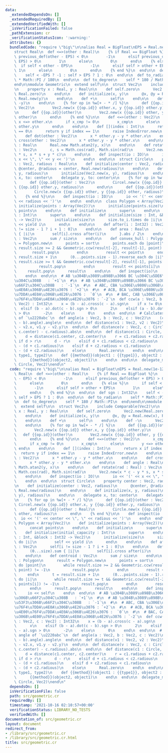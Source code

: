```yaml
---
data:
  _extendedDependsOn: []
  _extendedRequiredBy: []
  _extendedVerifiedWith: []
  _isVerificationFailed: false
  _pathExtension: cr
  _verificationStatusIcon: ':warning:'
  attributes: {}
  bundledCode: "require \"big\"\n\nalias Real = BigFloat\nEPS = Real.new(1e-12)\n\n\
    struct Real\n  def <=>(other : Real)\n    {% if Real == BigFloat %}\n      if\
    \ previous_def(other - EPS) < 0\n        -1\n      elsif previous_def(other +\
    \ EPS) > 0\n        1\n      else\n        0\n      end\n    {% else %}\n    \
    \  if self < other - EPS\n        -1\n      elsif self > other + EPS\n       \
    \ 1\n      else\n        0\n      end\n    {% end %}\n  end\n\n  def sgn : Int32\n\
    \    self < -EPS ? -1 : self > EPS ? 1 : 0\n  end\n\n  def to_radian\n    self\
    \ * Math::PI / 180\n  end\n\n  def to_degree\n    self * 180 / Math::PI\n  end\n\
    end\n\nmodule Geometric\n  extend self\n\n  struct Vec2\n    include Comparable(Vec2)\n\
    \n    property x : Real, y : Real\n\n    def self.zero\n      Vec2.new(Real.zero,\
    \ Real.zero)\n    end\n\n    def initialize(x, y)\n      @x, @y = Real.new(x),\
    \ Real.new(y)\n    end\n\n    def +\n      self\n    end\n\n    def -\n      Vec2.new(-x,\
    \ -y)\n    end\n\n    {% for op in %w[+ - * /] %}\n      def {{op.id}}(other :\
    \ Vec2)\n        Vec2.new(x {{op.id}} other.x, y {{op.id}} other.y)\n      end\n\
    \n      def {{op.id}}(other)\n        Vec2.new(x {{op.id}} other, y {{op.id}}\
    \ other)\n      end\n    {% end %}\n\n    def <=>(other : Vec2)\n      x_cmp =\
    \ x <=> other.x\n      if x_cmp != 0\n        x_cmp\n      else\n        y <=>\
    \ other.y\n      end\n    end\n\n    def [](index : Int)\n      return x if index\
    \ == 0\n      return y if index == 1\n      raise IndexError.new\n    end\n\n\
    \    def dot(other : Vec2)\n      x * other.y - y * other.x\n    end\n\n    def\
    \ cross(other : Vec2)\n      x * other.y - y * other.x\n    end\n\n    def angle\
    \ : Real\n      Real.new Math.atan2(y, x)\n    end\n\n    def rotate(rad : Real)\
    \ : Vec2\n      c, s = Math.cos(rad), Math.sin(rad)\n      Vec2.new(x * c - y\
    \ * s, x * s + y * c)\n    end\n\n    def inspect(io : IO)\n      io << '(' <<\
    \ x << \", \" << y << ')'\n    end\n  end\n\n  struct Circle\n    property center\
    \ : Vec2, radious : Real\n\n    def initialize(center : Vec2, radious)\n     \
    \ @center, @radious = center, Real.new(radious)\n    end\n\n    def initialize(x,\
    \ y, radious)\n      initialize(Vec2.new(x, y), radious)\n    end\n\n    delegate\
    \ x, to: center\n    delegate y, to: center\n\n    {% for op in %w[+ - * /] %}\n\
    \      def {{op.id}}(other : Vec2)\n        Circel.new(x {{op.id}} other.x, y\
    \ {{op.id}} other.y, radious)\n      end\n\n      def {{op.id}}(other : Real)\n\
    \        Circle.new(x {{op.id}} other, y {{op.id}} other, radious)\n      end\n\
    \    {% end %}\n\n    def inspect(io : IO)\n      io << '(' << center << \", \"\
    \ << radious << ')'\n    end\n  end\n\n  class Polygon < Array(Vec2)\n    def\
    \ initialize(points : Array(Vec2))\n      initialize(points.size)\n      concat\
    \ points\n    end\n\n    def initialize\n      super\n    end\n\n    def initialize(initial_capacity\
    \ : Int)\n      super\n    end\n\n    def initialize(size : Int, &block : Int32\
    \ -> Vec2)\n      initialize(size)\n      size.to_i.times do |i|\n        self\
    \ << yield i\n      end\n    end\n\n    def after(i : Int32) : Vec2\n      self[i\
    \ != size - 1 ? i + 1 : 0]\n    end\n\n    def area : Real\n      (0...size).sum\
    \ { |i|\n        self[i].cross after(i)\n      }.abs / 2\n    end\n\n    def centroid\
    \ : Vec2\n      sum / size\n    end\n\n    def convex_hull : Polygon\n      result\
    \ = Polygon.new\n      points = sort\n      points.each do |point|\n        while\
    \ result.size >= 2 && Geometric.ccw(result[-2], result[-1], point) != -1\n   \
    \       result.pop\n        end\n        result << point\n      end\n      t =\
    \ result.size + 1\n      (0...points.size - 1).reverse_each do |i|\n        while\
    \ result.size >= t && Geometric.ccw(result[-2], result[-1], points[i]) != -1\n\
    \          result.pop\n        end\n        result << points[i]\n      end\n \
    \     result.pop\n      result\n    end\n\n    def inspect(io)\n      io << self\n\
    \    end\n  end\n\n  # AB \u304B\u3089\u898B\u3066 BC \u304C\u5DE6\u306B\u66F2\
    \u304C\u308B   : `+1`\n  #\n  # AB \u304B\u3089\u898B\u3066 BC \u304C\u53F3\u306B\
    \u66F2\u304C\u308B   : `-1`\n  #\n  # ABC, CBA \u306E\u9806\u306B\u4E00\u76F4\u7DDA\
    \u4E0A\u306B\u4E26\u3076 : `+2`\n  #\n  # ACB, BCA \u306E\u9806\u306B\u4E00\u76F4\
    \u7DDA\u4E0A\u306B\u4E26\u3076 :  `0`\n  #\n  # BAC, CAB \u306E\u9806\u306B\u4E00\
    \u76F4\u7DDA\u4E0A\u306B\u4E26\u3076 : `-2`\n  def ccw(a : Vec2, b : Vec2, c :\
    \ Vec2) : Int32\n    x = (b - a).cross(c - a).sgn\n    if x != 0\n      x\n  \
    \  elsif (b - a).dot(c - b).sgn > 0\n      2\n    elsif (a - b).dot(c - a).sgn\
    \ > 0\n      -2\n    else\n      0\n    end\n  end\n\n  # Calclates the angle\
    \ of `\u2220abc`\n  def angle(a : Vec2, b : Vec2, c : Vec2)\n    (c - b).rotate(-(a\
    \ - b).angle).angle\n  end\n\n  def distance(v1 : Vec2, v2 : Vec2)\n    Math.hypot(v1.x\
    \ - v2.x, v1.y - v2.y)\n  end\n\n  def distance(v : Vec2, c : Circle)\n    (distance(v,\
    \ c.center) - c.radious).abs\n  end\n\n  def distance(c1 : Circle, c2 : Circle)\n\
    \    d = distance(c1.center, c2.center)\n    r = c1.radious + c2.radious\n   \
    \ if d > r\n      d - r\n    elsif d + c1.radious < c2.radious\n      c2.radious\
    \ - (d + c1.radious)\n    elsif d + c2.radious < c1.radious\n      c1.radious\
    \ - (d + c2.radious)\n    else\n      Real.zero\n    end\n  end\n\n  macro delegate_method(method,\
    \ type1, type2)\n    def {{method}}(object1 : {{type1}}, object2 : {{type2}})\n\
    \      {{method}}(object2, object1)\n    end\n  end\n\n  delegate_method(distance,\
    \ Circle, Vec2)\nend\n"
  code: "require \"big\"\n\nalias Real = BigFloat\nEPS = Real.new(1e-12)\n\nstruct\
    \ Real\n  def <=>(other : Real)\n    {% if Real == BigFloat %}\n      if previous_def(other\
    \ - EPS) < 0\n        -1\n      elsif previous_def(other + EPS) > 0\n        1\n\
    \      else\n        0\n      end\n    {% else %}\n      if self < other - EPS\n\
    \        -1\n      elsif self > other + EPS\n        1\n      else\n        0\n\
    \      end\n    {% end %}\n  end\n\n  def sgn : Int32\n    self < -EPS ? -1 :\
    \ self > EPS ? 1 : 0\n  end\n\n  def to_radian\n    self * Math::PI / 180\n  end\n\
    \n  def to_degree\n    self * 180 / Math::PI\n  end\nend\n\nmodule Geometric\n\
    \  extend self\n\n  struct Vec2\n    include Comparable(Vec2)\n\n    property\
    \ x : Real, y : Real\n\n    def self.zero\n      Vec2.new(Real.zero, Real.zero)\n\
    \    end\n\n    def initialize(x, y)\n      @x, @y = Real.new(x), Real.new(y)\n\
    \    end\n\n    def +\n      self\n    end\n\n    def -\n      Vec2.new(-x, -y)\n\
    \    end\n\n    {% for op in %w[+ - * /] %}\n      def {{op.id}}(other : Vec2)\n\
    \        Vec2.new(x {{op.id}} other.x, y {{op.id}} other.y)\n      end\n\n   \
    \   def {{op.id}}(other)\n        Vec2.new(x {{op.id}} other, y {{op.id}} other)\n\
    \      end\n    {% end %}\n\n    def <=>(other : Vec2)\n      x_cmp = x <=> other.x\n\
    \      if x_cmp != 0\n        x_cmp\n      else\n        y <=> other.y\n     \
    \ end\n    end\n\n    def [](index : Int)\n      return x if index == 0\n    \
    \  return y if index == 1\n      raise IndexError.new\n    end\n\n    def dot(other\
    \ : Vec2)\n      x * other.y - y * other.x\n    end\n\n    def cross(other : Vec2)\n\
    \      x * other.y - y * other.x\n    end\n\n    def angle : Real\n      Real.new\
    \ Math.atan2(y, x)\n    end\n\n    def rotate(rad : Real) : Vec2\n      c, s =\
    \ Math.cos(rad), Math.sin(rad)\n      Vec2.new(x * c - y * s, x * s + y * c)\n\
    \    end\n\n    def inspect(io : IO)\n      io << '(' << x << \", \" << y << ')'\n\
    \    end\n  end\n\n  struct Circle\n    property center : Vec2, radious : Real\n\
    \n    def initialize(center : Vec2, radious)\n      @center, @radious = center,\
    \ Real.new(radious)\n    end\n\n    def initialize(x, y, radious)\n      initialize(Vec2.new(x,\
    \ y), radious)\n    end\n\n    delegate x, to: center\n    delegate y, to: center\n\
    \n    {% for op in %w[+ - * /] %}\n      def {{op.id}}(other : Vec2)\n       \
    \ Circel.new(x {{op.id}} other.x, y {{op.id}} other.y, radious)\n      end\n\n\
    \      def {{op.id}}(other : Real)\n        Circle.new(x {{op.id}} other, y {{op.id}}\
    \ other, radious)\n      end\n    {% end %}\n\n    def inspect(io : IO)\n    \
    \  io << '(' << center << \", \" << radious << ')'\n    end\n  end\n\n  class\
    \ Polygon < Array(Vec2)\n    def initialize(points : Array(Vec2))\n      initialize(points.size)\n\
    \      concat points\n    end\n\n    def initialize\n      super\n    end\n\n\
    \    def initialize(initial_capacity : Int)\n      super\n    end\n\n    def initialize(size\
    \ : Int, &block : Int32 -> Vec2)\n      initialize(size)\n      size.to_i.times\
    \ do |i|\n        self << yield i\n      end\n    end\n\n    def after(i : Int32)\
    \ : Vec2\n      self[i != size - 1 ? i + 1 : 0]\n    end\n\n    def area : Real\n\
    \      (0...size).sum { |i|\n        self[i].cross after(i)\n      }.abs / 2\n\
    \    end\n\n    def centroid : Vec2\n      sum / size\n    end\n\n    def convex_hull\
    \ : Polygon\n      result = Polygon.new\n      points = sort\n      points.each\
    \ do |point|\n        while result.size >= 2 && Geometric.ccw(result[-2], result[-1],\
    \ point) != -1\n          result.pop\n        end\n        result << point\n \
    \     end\n      t = result.size + 1\n      (0...points.size - 1).reverse_each\
    \ do |i|\n        while result.size >= t && Geometric.ccw(result[-2], result[-1],\
    \ points[i]) != -1\n          result.pop\n        end\n        result << points[i]\n\
    \      end\n      result.pop\n      result\n    end\n\n    def inspect(io)\n \
    \     io << self\n    end\n  end\n\n  # AB \u304B\u3089\u898B\u3066 BC \u304C\u5DE6\
    \u306B\u66F2\u304C\u308B   : `+1`\n  #\n  # AB \u304B\u3089\u898B\u3066 BC \u304C\
    \u53F3\u306B\u66F2\u304C\u308B   : `-1`\n  #\n  # ABC, CBA \u306E\u9806\u306B\u4E00\
    \u76F4\u7DDA\u4E0A\u306B\u4E26\u3076 : `+2`\n  #\n  # ACB, BCA \u306E\u9806\u306B\
    \u4E00\u76F4\u7DDA\u4E0A\u306B\u4E26\u3076 :  `0`\n  #\n  # BAC, CAB \u306E\u9806\
    \u306B\u4E00\u76F4\u7DDA\u4E0A\u306B\u4E26\u3076 : `-2`\n  def ccw(a : Vec2, b\
    \ : Vec2, c : Vec2) : Int32\n    x = (b - a).cross(c - a).sgn\n    if x != 0\n\
    \      x\n    elsif (b - a).dot(c - b).sgn > 0\n      2\n    elsif (a - b).dot(c\
    \ - a).sgn > 0\n      -2\n    else\n      0\n    end\n  end\n\n  # Calclates the\
    \ angle of `\u2220abc`\n  def angle(a : Vec2, b : Vec2, c : Vec2)\n    (c - b).rotate(-(a\
    \ - b).angle).angle\n  end\n\n  def distance(v1 : Vec2, v2 : Vec2)\n    Math.hypot(v1.x\
    \ - v2.x, v1.y - v2.y)\n  end\n\n  def distance(v : Vec2, c : Circle)\n    (distance(v,\
    \ c.center) - c.radious).abs\n  end\n\n  def distance(c1 : Circle, c2 : Circle)\n\
    \    d = distance(c1.center, c2.center)\n    r = c1.radious + c2.radious\n   \
    \ if d > r\n      d - r\n    elsif d + c1.radious < c2.radious\n      c2.radious\
    \ - (d + c1.radious)\n    elsif d + c2.radious < c1.radious\n      c1.radious\
    \ - (d + c2.radious)\n    else\n      Real.zero\n    end\n  end\n\n  macro delegate_method(method,\
    \ type1, type2)\n    def {{method}}(object1 : {{type1}}, object2 : {{type2}})\n\
    \      {{method}}(object2, object1)\n    end\n  end\n\n  delegate_method(distance,\
    \ Circle, Vec2)\nend\n"
  dependsOn: []
  isVerificationFile: false
  path: src/geometric.cr
  requiredBy: []
  timestamp: '2021-10-16 02:10:57+00:00'
  verificationStatus: LIBRARY_NO_TESTS
  verifiedWith: []
documentation_of: src/geometric.cr
layout: document
redirect_from:
- /library/src/geometric.cr
- /library/src/geometric.cr.html
title: src/geometric.cr
---
```

